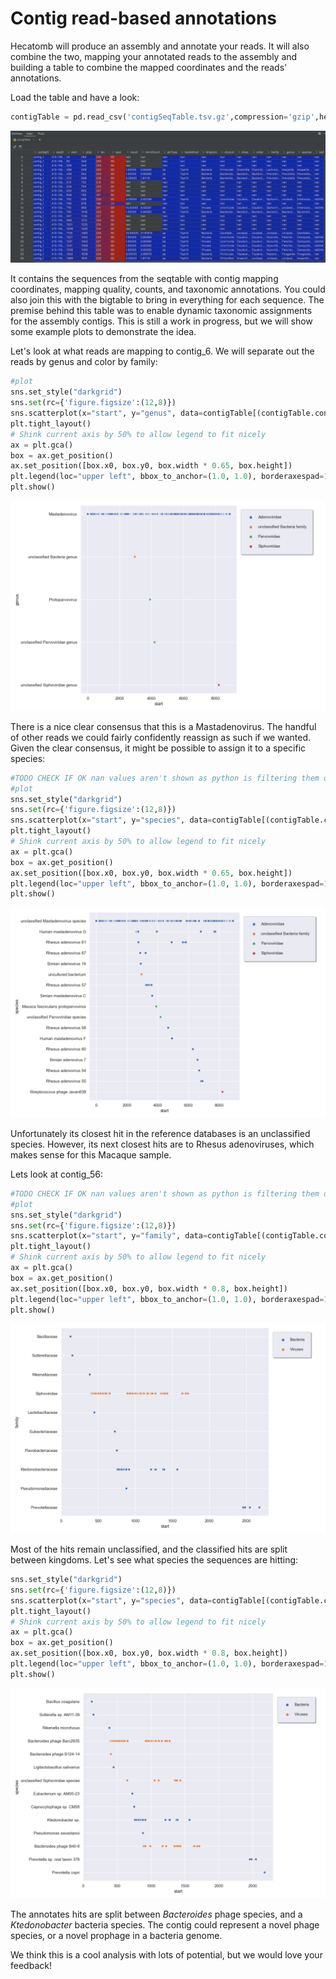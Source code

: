 # Contig read-based annotations

Hecatomb will produce an assembly and annotate your reads.
It will also combine the two, mapping your annotated reads to the assembly and 
building a table to combine the mapped coordinates and the reads' annotations.

Load the table and have a look:

```python
contigTable = pd.read_csv('contigSeqTable.tsv.gz',compression='gzip',header=1,sep='\t')
```

[![](img/pythonTutCtgTbl.png)](img/pythonTutCtgTbl.png)

It contains the sequences from the seqtable with contig mapping coordinates, 
mapping quality, counts, and taxonomic annotations.
You could also join this with the bigtable to bring in everything for each sequence.
The premise behind this table was to enable dynamic taxonomic assignments for 
the assembly contigs.
This is still a work in progress,
but we will show some example plots to demonstrate the idea.

Let's look at what reads are mapping to contig_6.
We will separate out the reads by genus and color by family:

```python
#plot
sns.set_style("darkgrid")
sns.set(rc={'figure.figsize':(12,8)})
sns.scatterplot(x="start", y="genus", data=contigTable[(contigTable.contigID=='contig_6')], hue="family")
plt.tight_layout()
# Shink current axis by 50% to allow legend to fit nicely
ax = plt.gca()
box = ax.get_position()
ax.set_position([box.x0, box.y0, box.width * 0.65, box.height])
plt.legend(loc="upper left", bbox_to_anchor=(1.0, 1.0), borderaxespad=1,ncol=1, shadow=True, labelspacing=1.5, borderpad=1.5)
plt.show()
```

[![](img/pythonTutCtg6.png)](img/pythonTutCtg6.png)

There is a nice clear consensus that this is a Mastadenovirus.
The handful of other reads we could fairly confidently reassign as such if we wanted.
Given the clear consensus, it might be possible to assign it to a specific species:

```python
#TODO CHECK IF OK nan values aren't shown as python is filtering them out
#plot
sns.set_style("darkgrid")
sns.set(rc={'figure.figsize':(12,8)})
sns.scatterplot(x="start", y="species", data=contigTable[(contigTable.contigID=='contig_6')], hue="family")
plt.tight_layout()
# Shink current axis by 50% to allow legend to fit nicely
ax = plt.gca()
box = ax.get_position()
ax.set_position([box.x0, box.y0, box.width * 0.65, box.height])
plt.legend(loc="upper left", bbox_to_anchor=(1.0, 1.0), borderaxespad=1,ncol=1, shadow=True, labelspacing=1.5, borderpad=1.5)
plt.show()
```

[![](img/pythonTutCtg6Sp.png)](img/pythonTutCtg6Sp.png)

Unfortunately its closest hit in the reference databases is an unclassified species.
However, its next closest hits are to Rhesus adenoviruses, which makes sense for this Macaque sample.

Lets look at contig_56:

```python
#TODO CHECK IF OK nan values aren't shown as python is filtering them out
#plot
sns.set_style("darkgrid")
sns.set(rc={'figure.figsize':(12,8)})
sns.scatterplot(x="start", y="family", data=contigTable[(contigTable.contigID=='contig_56')], hue="kingdom")
plt.tight_layout()
# Shink current axis by 50% to allow legend to fit nicely
ax = plt.gca()
box = ax.get_position()
ax.set_position([box.x0, box.y0, box.width * 0.8, box.height])
plt.legend(loc="upper left", bbox_to_anchor=(1.0, 1.0), borderaxespad=1,ncol=1, shadow=True, labelspacing=1.5, borderpad=1.5)
plt.show()
```

[![](img/pythonTutCtg56.png)](img/pythonTutCtg56.png)

Most of the hits remain unclassified, and the classified hits are split between kingdoms.
Let's see what species the sequences are hitting:

```python
sns.set_style("darkgrid")
sns.set(rc={'figure.figsize':(12,8)})
sns.scatterplot(x="start", y="species", data=contigTable[(contigTable.contigID=='contig_56')], hue="kingdom", plotnonfinite=True)
plt.tight_layout()
# Shink current axis by 50% to allow legend to fit nicely
ax = plt.gca()
box = ax.get_position()
ax.set_position([box.x0, box.y0, box.width * 0.8, box.height])
plt.legend(loc="upper left", bbox_to_anchor=(1.0, 1.0), borderaxespad=1,ncol=1, shadow=True, labelspacing=1.5, borderpad=1.5)
plt.show()
```

[![](img/pythonTutCtg56Sp.png)](img/pythonTutCtg56Sp.png)

The annotates hits are split between _Bacteroides_ phage species, 
and a _Ktedonobacter_ bacteria species. 
The contig could represent a novel phage species, or a novel prophage in a bacteria genome.

We think this is a cool analysis with lots of potential, but we would love your feedback!
